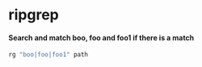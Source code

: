 # ripgrep

#### Search and match boo, foo and foo1 if there is a match

```sh
rg "boo|foo|foo1" path
```
